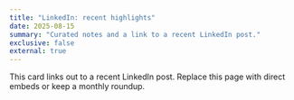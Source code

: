 ```yaml
---
title: "LinkedIn: recent highlights"
date: 2025-08-15
summary: "Curated notes and a link to a recent LinkedIn post."
exclusive: false
external: true
---
```

This card links out to a recent LinkedIn post. Replace this page with direct embeds or keep a monthly roundup.
